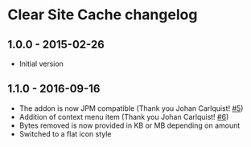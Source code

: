 # Clear Site Cache changelog

## 1.0.0 - 2015-02-26
* Initial version

## 1.1.0 - 2016-09-16
* The addon is now JPM compatible (Thank you Johan Carlquist! [#5](https://github.com/Tenzer/clear-site-cache/pull/5))
* Addition of context menu item (Thank you Johan Carlquist! [#6](https://github.com/Tenzer/clear-site-cache/pull/6))
* Bytes removed is now provided in KB or MB depending on amount
* Switched to a flat icon style

